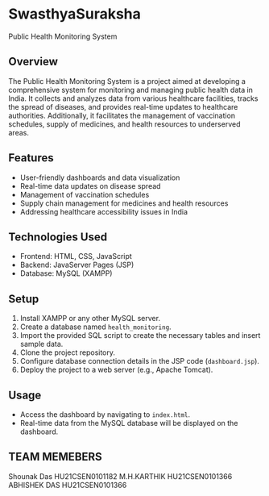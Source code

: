 # SwasthyaSuraksha
Public Health Monitoring System

## Overview
The Public Health Monitoring System is a project aimed at developing a comprehensive system for monitoring and managing public health data in India. It collects and analyzes data from various healthcare facilities, tracks the spread of diseases, and provides real-time updates to healthcare authorities. Additionally, it facilitates the management of vaccination schedules, supply of medicines, and health resources to underserved areas.

## Features
- User-friendly dashboards and data visualization
- Real-time data updates on disease spread
- Management of vaccination schedules
- Supply chain management for medicines and health resources
- Addressing healthcare accessibility issues in India

## Technologies Used
- Frontend: HTML, CSS, JavaScript
- Backend: JavaServer Pages (JSP)
- Database: MySQL (XAMPP)

## Setup
1. Install XAMPP or any other MySQL server.
2. Create a database named `health_monitoring`.
3. Import the provided SQL script to create the necessary tables and insert sample data.
4. Clone the project repository.
5. Configure database connection details in the JSP code (`dashboard.jsp`).
6. Deploy the project to a web server (e.g., Apache Tomcat).

## Usage
- Access the dashboard by navigating to `index.html`.
- Real-time data from the MySQL database will be displayed on the dashboard.

## TEAM MEMEBERS
Shounak Das  HU21CSEN0101182
M.H.KARTHIK  HU21CSEN0101366
ABHISHEK DAS HU21CSEN0101366


